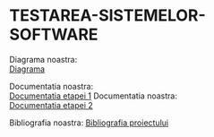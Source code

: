# TESTAREA-SISTEMELOR-SOFTWARE

Diagrama noastra:  
[Diagrama](https://github.com/mariaabarbarasa/TESTAREA-SISTEMELOR-SOFTWARE/blob/main/DIAGRAMĂ.pdf)

Documentatia noastra:  
[Documentatia etapei 1](https://github.com/mariaabarbarasa/TESTAREA-SISTEMELOR-SOFTWARE/blob/main/DOCUMENTAȚIE_1.pdf) 
Documentatia noastra:  
[Documentatia etapei 2](https://github.com/mariaabarbarasa/TESTAREA-SISTEMELOR-SOFTWARE/blob/main/DOCUMENTAȚIE_ETAPA2.pdf)

Bibliografia noastra:
[Bibliografia proiectului](https://github.com/mariaabarbarasa/TESTAREA-SISTEMELOR-SOFTWARE/blob/main/Bibliografie.pdf)
